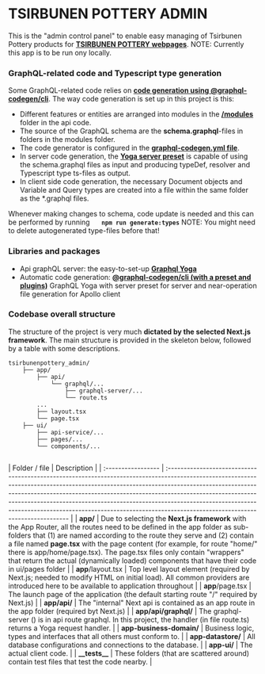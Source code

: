 # TSIRBUNEN POTTERY ADMIN

This is the "admin control panel" to enable easy managing of Tsirbunen Pottery products for **[TSIRBUNEN POTTERY webpages](https://tsirbunen-pottery.netlify.app)**.
NOTE: Currently this app is to be run ony locally.

### GraphQL-related code and Typescript type generation

Some GraphQL-related code relies on **[code generation using @graphql-codegen/cli](https://the-guild.dev/graphql/codegen/docs/getting-started)**. The way code generation is set up in this project is this:

- Different features or entities are arranged into modules in the **[/modules](/app/api/graphql/graphql-server/modules/)** folder in the api code.
- The source of the GraphQL schema are the **schema.graphql**-files in folders in the modules folder.
- The code generator is configured in the **[graphql-codegen.yml file](./graphql-codegen.yml)**.
- In server code generation, the **[Yoga server preset](https://the-guild.dev/graphql/codegen/docs/guides/graphql-server-apollo-yoga-with-server-preset)** is capable of using the schema.graphql files as input and producing typeDef, resolver and Typescript type ts-files as output.
- In client side code generation, the necessary Document objects and Variable and Query types are created into a file within the same folder as the \*.graphql files.

Whenever making changes to schema, code update is needed and this can be performed by running
&nbsp;&nbsp;&nbsp;&nbsp; **`npm run generate:types`**
NOTE: You might need to delete autogenerated type-files before that!

### Libraries and packages

- Api graphQL server: the easy-to-set-up **[Graphql Yoga](https://the-guild.dev/graphql/yoga-server/docs)**
- Automatic code generation: **[@graphql-codegen/cli (with a preset and plugins)](https://the-guild.dev/graphql/codegen/docs/getting-started)** GraphQL Yoga with server preset for server and near-operation file generation for Apollo client

### Codebase overall structure

The structure of the project is very much **dictated by the selected Next.js framework**. The main structure is provided in the skeleton below, followed by a table with some descriptions.

```
tsirbunenpottery_admin/
    ├── app/
        ├── api/
            └── graphql/...
                ├── graphql-server/...
                └── route.ts
        ...
        ├── layout.tsx
        └── page.tsx
    ├── ui/
        ├── api-service/...
        ├── pages/...
        └── components/...


```

| Folder / file |
Description |
| :----------------- | :----------------------------------------------------------------------------------------------------------------------------------------------------------------------------------------------------------------------------------------------------------------------------------------------------------------------------------------------------------------------------------------------------------------------------------------------------- |
| **app/** | Due to selecting the **Next.js framework** with the App Router, all the routes need to be defined in the app folder as sub-folders that (1) are named according to the route they serve and (2) contain a file named **page.tsx** with the page content (for example, for route "home/" there is app/home/page.tsx). The page.tsx files only contain "wrappers" that return the actual (dynamically loaded) components that have their code in ui/pages folder |
| **app**/layout.tsx | Top level layout element (required by Next.js; needed to modify HTML on initial load). All common providers are introduced here to be available to application throughout |
| **app**/page.tsx | The launch page of the application (the default starting route "/" required by Next.js) |
| **app/api/** | The "internal" Next api is contained as an app route in the app folder (required byt Next.js) |
| **app/api/graphql/** | The graphql-server () is in api route graphql. In this project, the handler (in file route.ts) returns a Yoga request handler. |
| **app-business-domain/** | Business logic, types and interfaces that all others must conform to. |
| **app-datastore/** | All database configurations and connections to the database. |
| **app-ui/** | The actual client code. |
| **\_\_tests\_\_** | These folders (that are scattered around) contain test files that test the code nearby. |
